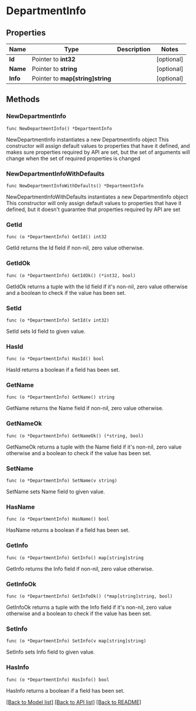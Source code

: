 # DepartmentInfo

## Properties

Name | Type | Description | Notes
------------ | ------------- | ------------- | -------------
**Id** | Pointer to **int32** |  | [optional] 
**Name** | Pointer to **string** |  | [optional] 
**Info** | Pointer to **map[string]string** |  | [optional] 

## Methods

### NewDepartmentInfo

`func NewDepartmentInfo() *DepartmentInfo`

NewDepartmentInfo instantiates a new DepartmentInfo object
This constructor will assign default values to properties that have it defined,
and makes sure properties required by API are set, but the set of arguments
will change when the set of required properties is changed

### NewDepartmentInfoWithDefaults

`func NewDepartmentInfoWithDefaults() *DepartmentInfo`

NewDepartmentInfoWithDefaults instantiates a new DepartmentInfo object
This constructor will only assign default values to properties that have it defined,
but it doesn't guarantee that properties required by API are set

### GetId

`func (o *DepartmentInfo) GetId() int32`

GetId returns the Id field if non-nil, zero value otherwise.

### GetIdOk

`func (o *DepartmentInfo) GetIdOk() (*int32, bool)`

GetIdOk returns a tuple with the Id field if it's non-nil, zero value otherwise
and a boolean to check if the value has been set.

### SetId

`func (o *DepartmentInfo) SetId(v int32)`

SetId sets Id field to given value.

### HasId

`func (o *DepartmentInfo) HasId() bool`

HasId returns a boolean if a field has been set.

### GetName

`func (o *DepartmentInfo) GetName() string`

GetName returns the Name field if non-nil, zero value otherwise.

### GetNameOk

`func (o *DepartmentInfo) GetNameOk() (*string, bool)`

GetNameOk returns a tuple with the Name field if it's non-nil, zero value otherwise
and a boolean to check if the value has been set.

### SetName

`func (o *DepartmentInfo) SetName(v string)`

SetName sets Name field to given value.

### HasName

`func (o *DepartmentInfo) HasName() bool`

HasName returns a boolean if a field has been set.

### GetInfo

`func (o *DepartmentInfo) GetInfo() map[string]string`

GetInfo returns the Info field if non-nil, zero value otherwise.

### GetInfoOk

`func (o *DepartmentInfo) GetInfoOk() (*map[string]string, bool)`

GetInfoOk returns a tuple with the Info field if it's non-nil, zero value otherwise
and a boolean to check if the value has been set.

### SetInfo

`func (o *DepartmentInfo) SetInfo(v map[string]string)`

SetInfo sets Info field to given value.

### HasInfo

`func (o *DepartmentInfo) HasInfo() bool`

HasInfo returns a boolean if a field has been set.


[[Back to Model list]](../README.md#documentation-for-models) [[Back to API list]](../README.md#documentation-for-api-endpoints) [[Back to README]](../README.md)


